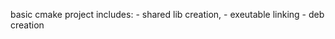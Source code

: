 basic cmake project 
includes:
    - shared lib creation,
    - exeutable linking
    - deb creation